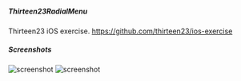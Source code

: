 ##### Thirteen23RadialMenu
Thirteen23 iOS exercise. https://github.com/thirteen23/ios-exercise

##### Screenshots
![screenshot](https://raw.github.com/devBrian/Thirteen23RadialMenu/master/home.png)
![screenshot](https://raw.github.com/devBrian/Thirteen23RadialMenu/master/menu.png)
